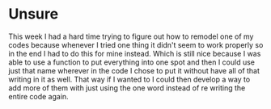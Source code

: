 # Unsure

This week I had a hard time trying to figure out how to remodel one of my codes because whenever I tried one thing it didn't seem to work properly so in the end I had to do this for mine instead. Which is still nice because I was able to use a function to put everything into one spot and then I could use just that name wherever in the code I chose to put it without have all of that writing in it as well. That way if I wanted to I could then develop a way to add more of them with just using the one word instead of re writing the entire code again.

